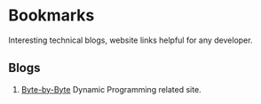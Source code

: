 # Bookmarks
Interesting technical blogs, website links helpful for any developer.

## Blogs 
1. [Byte-by-Byte](https://www.byte-by-byte.com/)
Dynamic Programming related site.
